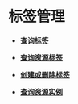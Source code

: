 # 标签管理<a name="as_06_1000"></a>

-   **[查询标签](查询标签.md)**  

-   **[查询资源标签](查询资源标签.md)**  

-   **[创建或删除标签](创建或删除标签.md)**  

-   **[查询资源实例](查询资源实例.md)**  


